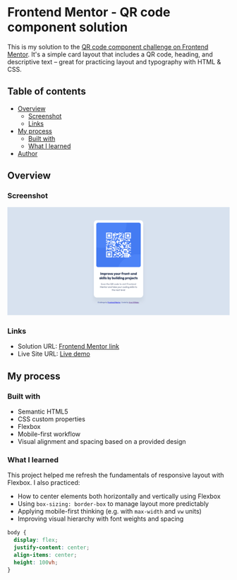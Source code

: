 # Frontend Mentor - QR code component solution

This is my solution to the [QR code component challenge on Frontend Mentor](https://www.frontendmentor.io/challenges/qr-code-component-iux_sIO_H). It's a simple card layout that includes a QR code, heading, and descriptive text – great for practicing layout and typography with HTML & CSS.

## Table of contents

- [Overview](#overview)
  - [Screenshot](#screenshot)
  - [Links](#links)
- [My process](#my-process)
  - [Built with](#built-with)
  - [What I learned](#what-i-learned)
- [Author](#author)

## Overview

### Screenshot

![Screenshot of the QR code component](./images/screenshot.png)

### Links

- Solution URL: [Frontend Mentor link](https://www.frontendmentor.io/solutions/responsive-qr-code-component-using-flexbox-and-css-variables-k62JR5igPu)
- Live Site URL: [Live demo](https://qr-code-component-xi-ten.vercel.app/)

## My process

### Built with

- Semantic HTML5
- CSS custom properties
- Flexbox
- Mobile-first workflow
- Visual alignment and spacing based on a provided design

### What I learned

This project helped me refresh the fundamentals of responsive layout with Flexbox. I also practiced:

- How to center elements both horizontally and vertically using Flexbox
- Using `box-sizing: border-box` to manage layout more predictably
- Applying mobile-first thinking (e.g. with `max-width` and `vw` units)
- Improving visual hierarchy with font weights and spacing

```css
body {
  display: flex;
  justify-content: center;
  align-items: center;
  height: 100vh;
}
```

